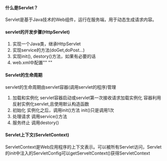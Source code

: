 #### 什么是Servlet？
Servlet是基于Java技术的Web组件，运行在服务端，用于动态生成请求内容。

#### servlet的开发步骤(HttpServlet)

1. 实现一个Java类，继承HttpServlet
2. 实现service的方法(doGet,doPost...)
3. 实现init(), destory()方法，如果有必要的话
4. web.xml中配置"<servlet>" "<servlet-mapping>"

#### Servlet的生命周期
servlet的生命周期由servlet容器(调用servlet的程序)管理
1. 加载和实例化
    servlet容器启动或servlet第一次接收请求加载实例化
    容器利用反射实例化servlet,且使用默认构造函数
2. 初始化
    实例化之后，调用init()方法
    init()只是调用1次
3. 处理请求
    调用service()方法
4. 服务终止
    调用destory()

#### Servlet上下文(ServletContext)
ServletContext是Web应用程序的上下文表示。可以被所有Servlet访问，Servlet的init中注入的ServletConfig可以getServeltContext()获得ServletContext

